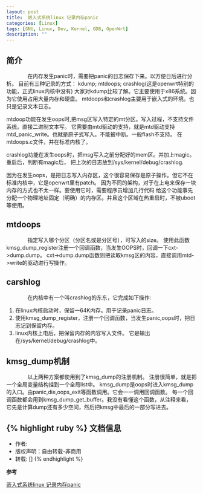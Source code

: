 ```yaml
---
layout: post
title:  嵌入式系统linux 记录内存panic
categories: [Linux]
tags: [GNU, Linux, Dev, Kernel, GDB, OpenWrt]
description: ""
---
```


## 简介
&emsp;&emsp;&emsp;&emsp;在内存发生panic时，需要把panic的日志保存下来。以方便日后进行分析。
目前有三种记录的方式： kdump; mtdoops; crashlog(这是openwrt特别的功能，正式linux内核中没有)
大家对kdump比较了解。它主要使用于x86系统。因为它使用占用大量内存和硬盘。
mtdoops和crashlog主要用于嵌入式的环境。也只是记录文本日志。

mtdoop功能在发生oops时,把msg区写入特定的mt分区。写入过程，不支持文件系统。直接二进制文本写。
它需要由mtd驱动的支持，就是mtd驱动支持mtd_panic_write。也就是原子式写入。不能被中断。一般flash不支持。
在mtdoops.c文件，并在标准内核了。

crashlog功能在发生oops时，把msg写入之前分配好的mem区。并加上magic。重启后，判断有magic后，
把上次的日志放到/sys/kernel/debug/crashlog.

因为在发生oops，是把日志写入内存区，这个很容易保存是原子操作。但它不在标准内核中，它是openwrt里有patch。
因为不同的架构，对于在上电来保存一块内存的方式也不太一样。要使用它时，需要程序员增加几行代码
给这个功能事先分配一个物理地址固定（明确）的内存区。并且这个区域在热重启时，不被uboot等使用。

## mtdoops
&emsp;&emsp;&emsp;&emsp;指定写入哪个分区（分区名或是分区号），可写入的size。
使用此函数 kmsg_dump_register注册一个回调函数，当发生OOPS时，回调一下cxt->dump.dump。
cxt->dump.dump函数则把读取kmsg区的内容，直接调用mtd->write的驱动进行写操作。

## carshlog
&emsp;&emsp;&emsp;&emsp;在内核中有一个叫crashlog的东东，它完成如下操作:

1. 在linux内核启动时，保留一64K内存。用于记录panic日志。
2. 使用kmsg_dump_register，注册一个回调函数，当发生panic,oops时，把日志记到保留内存。
3. linux内核上电后，把保留内存的内容写入文件。 它是输出在/sys/kernel/debug/crashlog中。

## kmsg_dump机制
&emsp;&emsp;&emsp;&emsp;以上两种方案都使用到了kmsg_dump的注册机制。
注册很简单，就是把一个全局变量结构挂到一个全局list中。
kmsg_dump是oops时进入kmsg_dump的入口。由panic,die,oops_exit等函数调用。它会一一调用回调函数。
每一个回调函数都会用到kmsg_dump_get_buffer。我没有看懂这个函数，从注释来看，
它先是计算dump还有多少空间，然后把kmsg中最后的一部分写进去。




{% highlight ruby %}
文档信息
--------------
* 作者:
* 版权声明：自由转载-非商用
* 转载: []
{% endhighlight %}

**参考**

[嵌入式系统linux 记录内存panic](https://blog.csdn.net/wbd880419/article/details/70241130)

[jekyll]:      http://jekyllrb.com
[jekyll-gh]:   https://github.com/jekyll/jekyll
[jekyll-help]: https://github.com/jekyll/jekyll-help
